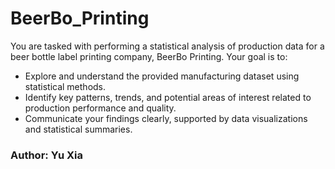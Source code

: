 # BeerBo_Printing
You are tasked with performing a statistical analysis of production data for a beer bottle label printing company, BeerBo Printing. Your goal is to:

- Explore and understand the provided manufacturing dataset using statistical methods.
- Identify key patterns, trends, and potential areas of interest related to production performance and quality.
- Communicate your findings clearly, supported by data visualizations and statistical summaries.

### Author: Yu Xia 
